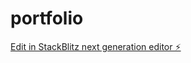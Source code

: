 # portfolio

[Edit in StackBlitz next generation editor ⚡️](https://stackblitz.com/~/github.com/brook-tesfa/portfolio)